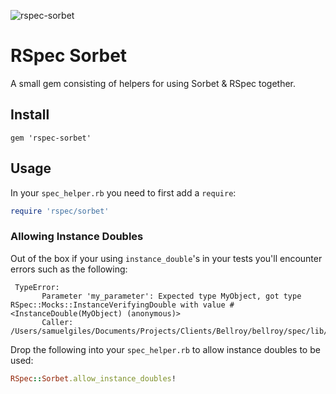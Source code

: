 ![rspec-sorbet](https://user-images.githubusercontent.com/2643026/63100456-02c12c00-bf6f-11e9-8430-630a27bc6e42.png)

# RSpec Sorbet

A small gem consisting of helpers for using Sorbet & RSpec together.

## Install

`gem 'rspec-sorbet'`

## Usage

In your `spec_helper.rb` you need to first add a `require`:
```ruby
require 'rspec/sorbet'
```

### Allowing Instance Doubles

Out of the box if your using `instance_double`'s in your tests you'll encounter errors such as the following:

```
 TypeError:
       Parameter 'my_parameter': Expected type MyObject, got type RSpec::Mocks::InstanceVerifyingDouble with value #<InstanceDouble(MyObject) (anonymous)>
       Caller: /Users/samuelgiles/Documents/Projects/Clients/Bellroy/bellroy/spec/lib/checkout/use_cases/my_use_case.rb:9
```

Drop the following into your `spec_helper.rb` to allow instance doubles to be used:

```ruby
RSpec::Sorbet.allow_instance_doubles!
```
